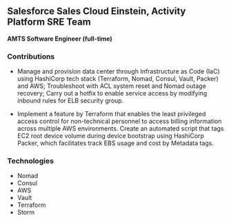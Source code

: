 ## Salesforce Sales Cloud Einstein, Activity Platform SRE Team

**AMTS Software Engineer (full-time)**

### Contributions

 - Manage and provision data center through Infrastructure as Code (IaC) using HashiCorp tech stack (Terraform, Nomad, Consul, Vault, Packer) and AWS; Troubleshoot with ACL system reset and Nomad outage recovery; Carry out a hotfix to enable service access by modifying inbound rules for ELB security group. 

 - Implement a feature by Terraform that enables the least privileged access control for non-technical personnel to access billing information across multiple AWS environments. Create an automated script that tags EC2 root device volume during device bootstrap using HashiCorp Packer, which facilitates track EBS usage and cost by Metadata tags.  
 
### Technologies
 - Nomad
 - Consul
 - AWS
 - Vault
 - Terraform
 - Storm
